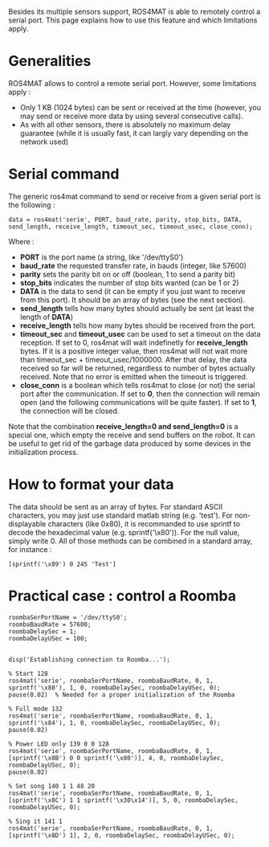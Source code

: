 Besides its multiple sensors support, ROS4MAT is able to remotely control a serial port. This page explains how to use this feature and which limitations apply.

# Generalities #

ROS4MAT allows to control a remote serial port. However, some limitations apply :
  * Only 1 KB (1024 bytes) can be sent or received at the time (however, you may send or receive more data by using several consecutive calls).
  * As with all other sensors, there is absolutely no maximum delay guarantee (while it is usually fast, it can largly vary depending on the network used)


# Serial command #

The generic ros4mat command to send or receive from a given serial port is the following :

```
data = ros4mat('serie', PORT, baud_rate, parity, stop_bits, DATA, send_length, receive_length, timeout_sec, timeout_usec, close_conn);
```

Where :
  * **PORT** is the port name (a string, like '/dev/ttyS0')
  * **baud\_rate** the requested transfer rate, in bauds (integer, like 57600)
  * **parity** sets the parity bit on or off (boolean, 1 to send a parity bit)
  * **stop\_bits** indicates the number of stop bits wanted (can be 1 or 2)
  * **DATA** is the data to send (it can be empty if you just want to receive from this port). It should be an array of bytes (see the next section).
  * **send\_length** tells how many bytes should actually be sent (at least the length of **DATA**)
  * **receive\_length** tells how many bytes should be received from the port.
  * **timeout\_sec** and **timeout\_usec** can be used to set a timeout on the data reception. If set to 0, ros4mat will wait indefinetly for **receive\_length** bytes. If it is a positive integer value, then ros4mat will not wait more than timeout\_sec + timeout\_usec/1000000. After that delay, the data received so far will be returned, regardless to number of bytes actually received. Note that no error is emitted when the timeout is triggered.
  * **close\_conn** is a boolean which tells ros4mat to close (or not) the serial port after the communication. If set to **0**, then the connection will remain open (and the following communications will be quite faster). If set to **1**, the connection will be closed.

Note that the combination **receive\_length=0 and send\_length=0** is a special one, which empty the receive and send buffers on the robot. It can be useful to get rid of the garbage data produced by some devices in the initialization process.

# How to format your data #

The data should be sent as an array of bytes. For standard ASCII characters, you may just use standard matlab string (e.g. 'test'). For non-displayable characters (like 0x80), it is recommanded to use sprintf to decode the hexadecimal value (e.g. sprintf('\x80')). For the null value, simply write 0. All of those methods can be combined in a standard array, for instance :

```
[sprintf('\x89') 0 245 'Test']
```

# Practical case : control a Roomba #

```
roombaSerPortName = '/dev/ttyS0';
roombaBaudRate = 57600;
roombaDelaySec = 1;
roombaDelayUSec = 100;


disp('Establishing connection to Roomba...');

% Start 128
ros4mat('serie', roombaSerPortName, roombaBaudRate, 0, 1, sprintf('\x80'), 1, 0, roombaDelaySec, roombaDelayUSec, 0);
pause(0.02)  % Needed for a proper initialization of the Roomba

% Full mode 132
ros4mat('serie', roombaSerPortName, roombaBaudRate, 0, 1, sprintf('\x84'), 1, 0, roombaDelaySec, roombaDelayUSec, 0);
pause(0.02)

% Power LED only 139 0 0 128
ros4mat('serie', roombaSerPortName, roombaBaudRate, 0, 1, [sprintf('\x8B') 0 0 sprintf('\x80')], 4, 0, roombaDelaySec, roombaDelayUSec, 0);
pause(0.02)

% Set song 140 1 1 48 20
ros4mat('serie', roombaSerPortName, roombaBaudRate, 0, 1, [sprintf('\x8C') 1 1 sprintf('\x30\x14')], 5, 0, roombaDelaySec, roombaDelayUSec, 0);

% Sing it 141 1
ros4mat('serie', roombaSerPortName, roombaBaudRate, 0, 1, [sprintf('\x8D') 1], 2, 0, roombaDelaySec, roombaDelayUSec, 0);
```